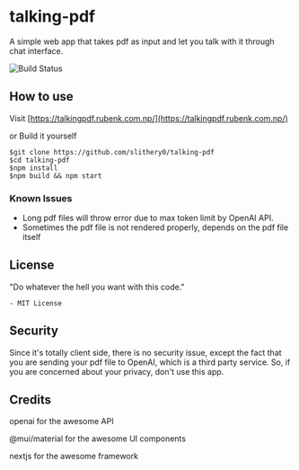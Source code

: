# talking-pdf

A simple web app that takes pdf as input and let you talk with it through chat interface.

![Build Status](https://github.com/slithery0/talking-pdf/actions/workflows/nextjs.yml/badge.svg)

## How to use

Visit [https://talkingpdf.rubenk.com.np/](https://talkingpdf.rubenk.com.np/)

or Build it yourself

```
$git clone https://github.com/slithery0/talking-pdf
$cd talking-pdf
$npm install
$npm build && npm start
```

### Known Issues

- Long pdf files will throw error due to max token limit by OpenAI API.
- Sometimes the pdf file is not rendered properly, depends on the pdf file itself

## License
"Do whatever the hell you want with this code." 

    - MIT License

## Security
Since it's totally client side, there is no security issue, except the fact that you are sending your pdf file to OpenAI, which is a third party service. So, if you are concerned about your privacy, don't use this app.

## Credits
openai for the awesome API

@mui/material for the awesome UI components

nextjs for the awesome framework
